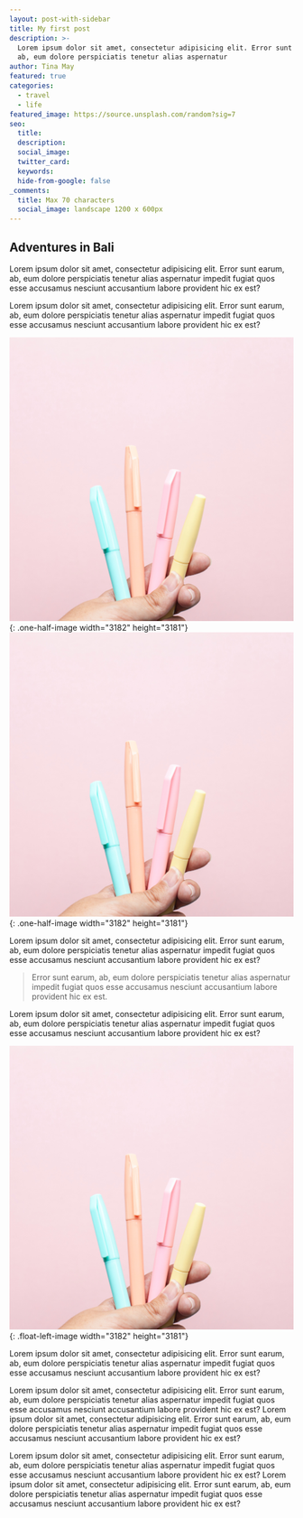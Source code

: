 ```yaml
---
layout: post-with-sidebar
title: My first post
description: >-
  Lorem ipsum dolor sit amet, consectetur adipisicing elit. Error sunt earum,
  ab, eum dolore perspiciatis tenetur alias aspernatur
author: Tina May
featured: true
categories:
  - travel
  - life
featured_image: https://source.unsplash.com/random?sig=7
seo:
  title:
  description:
  social_image:
  twitter_card:
  keywords:
  hide-from-google: false
_comments:
  title: Max 70 characters
  social_image: landscape 1200 x 600px
---
```

## Adventures in Bali

Lorem ipsum dolor sit amet, consectetur adipisicing elit. Error sunt earum, ab, eum dolore perspiciatis tenetur alias aspernatur impedit fugiat quos esse accusamus nesciunt accusantium labore provident hic ex est?

Lorem ipsum dolor sit amet, consectetur adipisicing elit. Error sunt earum, ab, eum dolore perspiciatis tenetur alias aspernatur impedit fugiat quos esse accusamus nesciunt accusantium labore provident hic ex est?

![](/uploads/dee-copper-and-wild-1lbmrktx8gq-unsplash.jpg){: .one-half-image width="3182" height="3181"}![](/uploads/dee-copper-and-wild-1lbmrktx8gq-unsplash.jpg){: .one-half-image width="3182" height="3181"}

Lorem ipsum dolor sit amet, consectetur adipisicing elit. Error sunt earum, ab, eum dolore perspiciatis tenetur alias aspernatur impedit fugiat quos esse accusamus nesciunt accusantium labore provident hic ex est?

> Error sunt earum, ab, eum dolore perspiciatis tenetur alias aspernatur impedit fugiat quos esse accusamus nesciunt accusantium labore provident hic ex est.

Lorem ipsum dolor sit amet, consectetur adipisicing elit. Error sunt earum, ab, eum dolore perspiciatis tenetur alias aspernatur impedit fugiat quos esse accusamus nesciunt accusantium labore provident hic ex est?

![](/uploads/dee-copper-and-wild-1lbmrktx8gq-unsplash.jpg){: .float-left-image width="3182" height="3181"}

Lorem ipsum dolor sit amet, consectetur adipisicing elit. Error sunt earum, ab, eum dolore perspiciatis tenetur alias aspernatur impedit fugiat quos esse accusamus nesciunt accusantium labore provident hic ex est?

Lorem ipsum dolor sit amet, consectetur adipisicing elit. Error sunt earum, ab, eum dolore perspiciatis tenetur alias aspernatur impedit fugiat quos esse accusamus nesciunt accusantium labore provident hic ex est? Lorem ipsum dolor sit amet, consectetur adipisicing elit. Error sunt earum, ab, eum dolore perspiciatis tenetur alias aspernatur impedit fugiat quos esse accusamus nesciunt accusantium labore provident hic ex est?

Lorem ipsum dolor sit amet, consectetur adipisicing elit. Error sunt earum, ab, eum dolore perspiciatis tenetur alias aspernatur impedit fugiat quos esse accusamus nesciunt accusantium labore provident hic ex est? Lorem ipsum dolor sit amet, consectetur adipisicing elit. Error sunt earum, ab, eum dolore perspiciatis tenetur alias aspernatur impedit fugiat quos esse accusamus nesciunt accusantium labore provident hic ex est?
